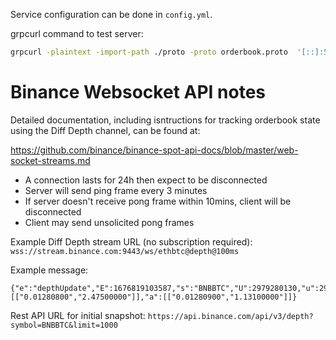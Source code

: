 Service configuration can be done in `config.yml`.

grpcurl command to test server: 

```bash
grpcurl -plaintext -import-path ./proto -proto orderbook.proto  '[::]:50051' orderbook.OrderbookAggregator/BookSummary
```
# Binance Websocket API notes
Detailed documentation, including isntructions for tracking orderbook state using the Diff Depth channel, can be found at: 

https://github.com/binance/binance-spot-api-docs/blob/master/web-socket-streams.md

- A connection lasts for 24h then expect to be disconnected
- Server will send ping frame every 3 minutes
- If server doesn't receive pong frame within 10mins, client will be disconnected
- Client may send unsolicited pong frames

Example Diff Depth stream URL (no subscription required): 
`wss://stream.binance.com:9443/ws/ethbtc@depth@100ms` 

Example message: 
```
{"e":"depthUpdate","E":1676819103587,"s":"BNBBTC","U":2979280130,"u":2979280131,"b":[["0.01280800","2.47500000"]],"a":[["0.01280900","1.13100000"]]}
```
Rest API URL for initial snapshot: 
`https://api.binance.com/api/v3/depth?symbol=BNBBTC&limit=1000`

